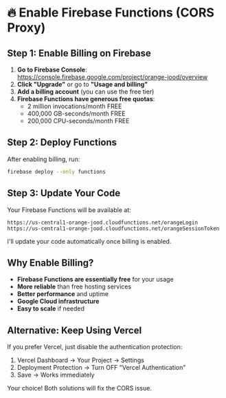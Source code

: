 # 🔥 Enable Firebase Functions (CORS Proxy)

## Step 1: Enable Billing on Firebase

1. **Go to Firebase Console**: https://console.firebase.google.com/project/orange-jood/overview
2. **Click "Upgrade"** or go to **"Usage and billing"**
3. **Add a billing account** (you can use the free tier)
4. **Firebase Functions have generous free quotas**:
   - 2 million invocations/month FREE
   - 400,000 GB-seconds/month FREE
   - 200,000 CPU-seconds/month FREE

## Step 2: Deploy Functions

After enabling billing, run:
```bash
firebase deploy --only functions
```

## Step 3: Update Your Code

Your Firebase Functions will be available at:
```
https://us-central1-orange-jood.cloudfunctions.net/orangeLogin
https://us-central1-orange-jood.cloudfunctions.net/orangeSessionToken
```

I'll update your code automatically once billing is enabled.

## Why Enable Billing?

- **Firebase Functions are essentially free** for your usage
- **More reliable** than free hosting services
- **Better performance** and uptime
- **Google Cloud infrastructure**
- **Easy to scale** if needed

## Alternative: Keep Using Vercel

If you prefer Vercel, just disable the authentication protection:
1. Vercel Dashboard → Your Project → Settings
2. Deployment Protection → Turn OFF "Vercel Authentication"
3. Save → Works immediately

Your choice! Both solutions will fix the CORS issue.
